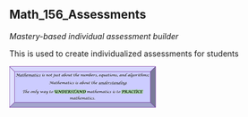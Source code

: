 ## Math_156_Assessments
*Mastery-based individual assessment builder*

This is used to create individualized assessments for students

![math banner](./Math_Banner_.png)